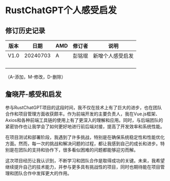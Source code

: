 # RustChatGPT个人感受启发

## 修订历史记录

| 版本 | 日期     | AMD  | 修订者 | 说明             |
| ---- | -------- | ---- | ------ | ---------------- |
| V1.0 | 20240703 | A    | 彭铭琨 | 新增个人感受启发 |
|      |          |      |        |                  |
|      |          |      |        |                  |
|      |          |      |        |                  |
|      |          |      |        |                  |

（A-添加，M-修改，D-删除）



## 詹晓芹-感受和启发

参与RustChatGPT项目的这段时间，我不仅在技术上有了巨大的进步，也在团队合作和项目管理方面收获颇丰。作为前端开发的主要负责人，我在Vue.js框架、Axios和各种前端工具链的使用上有了更深入的理解和应用。同时，与后端团队的紧密协作也让我学会了如何更好地进行前后端对接，提高了开发效率和系统性能。

在项目测试和部署阶段，我遇到了许多挑战，特别是在确保系统稳定性和性能优化方面。然而，每一次的挑战和解决问题的过程，都让我感到自己的成长和进步。特别是在团队的支持和协作下，很多看似困难的问题都能够迎刃而解。

这次项目经历让我认识到，不断学习和团队合作是取得成功的关键。未来，我希望继续提升自己的技术能力，并参与更多具有挑战性的项目，同时也期待能在项目管理和团队合作中发挥更大的作用。
